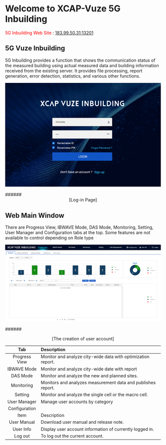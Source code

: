 # Welcome to XCAP-Vuze 5G Inbuilding

<span style="color:red">5G Inbuilding Web Site</span> : [183.99.50.31:13201](https://183.99.50.31:13201/)


## 5G Vuze Inbuilding
5G Inbuilding provides a function that shows the communication status of the measured building using actual measured data and building information received from the existing server. It provides file processing, report generation, error detection, statistics, and various other functions.





<p align="center">
  <img src="https://github.com/Innowireless-SE/5G_Vuze_Inbuilding_User_Manual/blob/master/docs/images/GetStarted/1-1.png?raw=true">
</p>
######<center>[Log-in Page]</center>  


## Web Main Window
There are Progress View, IBWAVE Mode, DAS Mode, Monitoring, Setting, User Manager and Configuration tabs at the top.
Some features are not available to control depending on Role type

<p align="center">
  <img src="https://github.com/Innowireless-SE/5G_Vuze_Inbuilding_User_Manual/blob/master/docs/images/GetStarted/1-0.png?raw=true">
</p>

######<center>[The creation of user account]</center>  

<center> 

| Tab |	Description |
|:----------:|:----------|
|Progress View|	Monitor and analyze city-wide data with optimization report.|
|IBWAVE Mode  |Monitor and analyze city-wide date with report|
|DAS Mode|	Monitor and analyze the new and planned sites.|
|Monitoring|	Monitors and analyzes measurement data and publishes report.|
|Setting|	Monitor and analyze the single cell or the macro cell.|
|User Manager|	Manage user accounts by category|
|Configuration	|
|Item|	Description|
|User Manual|	Download user manual and release note.|
|User Info|	Display user account information of currently logged in.|
|Log out|	To log out the current account.|
</center>




